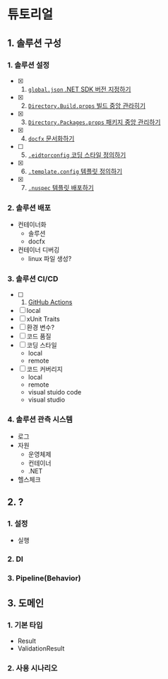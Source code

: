 # 튜토리얼

## 1. 솔루션 구성
### 1. 솔루션 설정
- [x] 1. [`global.json` .NET SDK 버전 지정하기](./01-SolutionSetting/01-SolutionConfig/01-SdkVersion/)
- [x] 2. [`Directory.Build.props` 빌드 중앙 관라히기](./01-SolutionSetting/01-SolutionConfig/02-BuildProps/)
- [x] 3. [`Directory.Packages.props` 패키지 중앙 관리하기](./01-SolutionSetting/01-SolutionConfig/03-PackagesProps/)
- [x] 4. [`docfx` 문서화하기](./01-SolutionSetting/01-SolutionConfig/04-SSG/)
- [ ] 5. [`.eidtorconfig` 코딩 스타일 정의하기](./01-SolutionSetting/01-SolutionConfig/05-CodingStyle/)
- [x] 6. [`.template.config` 템플릿 정의하기](./01-SolutionSetting/01-SolutionConfig/06-Template/)
- [x] 7. [`.nuspec` 템플릿 배포하기](./01-SolutionSetting/01-SolutionConfig/07-TemplatePackage/)

### 2. 솔루션 배포
- 컨테이너화
  - 솔루션
  - docfx
- 컨테이너 디버깅
  - linux 파일 생성?

### 3. 솔루션 CI/CD
- [ ] 1. [GitHub Actions](./01-SolutionSetting/03-CInCD/01-GitHubActions/)
- [ ] local
- [ ] xUnit Traits
- [ ] 환경 변수?
- [ ] 코드 품질
- [ ] 코딩 스타일
  - local
  - remote
- [ ] 코드 커버리지
  - local
  - remote
  - visual stuido code
  - visual studio

### 4. 솔루션 관측 시스템
- 로그
- 자원
  - 운영체제
  - 컨테이너
  - .NET
- 헬스체크

## 2. ?
### 1. 설정
- 실행
### 2. DI
### 3. Pipeline(Behavior)

## 3. 도메인
### 1. 기본 타입
- Result
- ValidationResult

### 2. 사용 시나리오